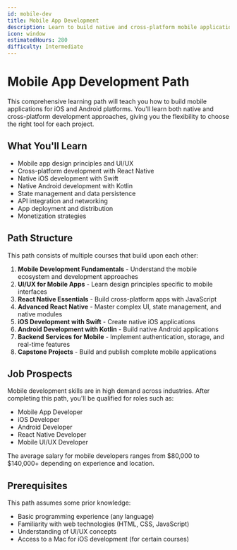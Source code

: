 ```yaml
---
id: mobile-dev
title: Mobile App Development
description: Learn to build native and cross-platform mobile applications for iOS and Android devices.
icon: window
estimatedHours: 280
difficulty: Intermediate
---
```


# Mobile App Development Path

This comprehensive learning path will teach you how to build mobile applications for iOS and Android platforms. You'll learn both native and cross-platform development approaches, giving you the flexibility to choose the right tool for each project.

## What You'll Learn

- Mobile app design principles and UI/UX
- Cross-platform development with React Native
- Native iOS development with Swift
- Native Android development with Kotlin
- State management and data persistence
- API integration and networking
- App deployment and distribution
- Monetization strategies

## Path Structure

This path consists of multiple courses that build upon each other:

1. **Mobile Development Fundamentals** - Understand the mobile ecosystem and development approaches
2. **UI/UX for Mobile Apps** - Learn design principles specific to mobile interfaces
3. **React Native Essentials** - Build cross-platform apps with JavaScript
4. **Advanced React Native** - Master complex UI, state management, and native modules
5. **iOS Development with Swift** - Create native iOS applications
6. **Android Development with Kotlin** - Build native Android applications
7. **Backend Services for Mobile** - Implement authentication, storage, and real-time features
8. **Capstone Projects** - Build and publish complete mobile applications

## Job Prospects

Mobile development skills are in high demand across industries. After completing this path, you'll be qualified for roles such as:

- Mobile App Developer
- iOS Developer
- Android Developer
- React Native Developer
- Mobile UI/UX Developer

The average salary for mobile developers ranges from $80,000 to $140,000+ depending on experience and location.

## Prerequisites

This path assumes some prior knowledge:

- Basic programming experience (any language)
- Familiarity with web technologies (HTML, CSS, JavaScript)
- Understanding of UI/UX concepts
- Access to a Mac for iOS development (for certain courses)
